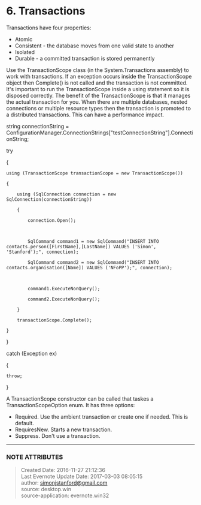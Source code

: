 # 6\. Transactions

Transactions have four properties:

  * Atomic
  * Consistent - the database moves from one valid state to another
  * Isolated
  * Durable - a committed transaction is stored permanently

  

Use the TransactionScope class (in the System.Transactions assembly) to work
with transactions. If an exception occurs inside the TransactionScope object
then Complete() is not called and the transaction is not committed. It's
important to run the TransactionScope inside a using statement so it is
disposed correctly. The benefit of the TransactionScope is that it manages the
actual transaction for you. When there are multiple databases, nested
connections or multiple resource types then the transaction is promoted to a
distributed transactions. This can have a performance impact.

  

string connectionString =
ConfigurationManager.ConnectionStrings["testConnectionString"].ConnectionString;

  

try

{

    using (TransactionScope transactionScope = new TransactionScope())

    {

        using (SqlConnection connection = new SqlConnection(connectionString))

        {

            connection.Open();

  

            SqlCommand command1 = new SqlCommand("INSERT INTO contacts.person([FirstName],[LastName]) VALUES ('Simon', 'Stanford');", connection);

            SqlCommand command2 = new SqlCommand("INSERT INTO contacts.organisation([Name]) VALUES ('NFoPP');", connection);

  

            command1.ExecuteNonQuery();

            command2.ExecuteNonQuery();

        }

        transactionScope.Complete();

    }

}

catch (Exception ex)

{

    throw;

}

  

A TransactionScope constructor can be called that taskes a
TransactionScopeOption enum. It has three options:

  * Required. Use the ambient transaction or create one if needed. This is default.
  * RequiresNew. Starts a new transaction.
  * Suppress. Don't use a transaction.

  


---
### NOTE ATTRIBUTES
>Created Date: 2016-11-27 21:12:36  
>Last Evernote Update Date: 2017-03-03 08:05:15  
>author: simonjstanford@gmail.com  
>source: desktop.win  
>source-application: evernote.win32  